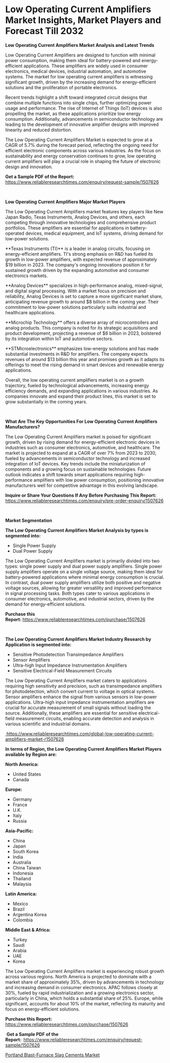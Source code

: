 <p><h1>Low Operating Current Amplifiers Market Insights, Market Players and Forecast Till 2032</h1></p><p><strong>Low Operating Current Amplifiers Market Analysis and Latest Trends</strong></p>
<p><p>Low Operating Current Amplifiers are designed to function with minimal power consumption, making them ideal for battery-powered and energy-efficient applications. These amplifiers are widely used in consumer electronics, medical devices, industrial automation, and automotive systems. The market for low operating current amplifiers is witnessing significant growth, driven by the increasing demand for energy-efficient solutions and the proliferation of portable electronics.</p><p>Recent trends highlight a shift toward integrated circuit designs that combine multiple functions into single chips, further optimizing power usage and performance. The rise of Internet of Things (IoT) devices is also propelling the market, as these applications prioritize low energy consumption. Additionally, advancements in semiconductor technology are leading to the development of innovative amplifier designs with improved linearity and reduced distortion.</p><p>The Low Operating Current Amplifiers Market is expected to grow at a CAGR of 5.7% during the forecast period, reflecting the ongoing need for efficient electronic components across various industries. As the focus on sustainability and energy conservation continues to grow, low operating current amplifiers will play a crucial role in shaping the future of electronic design and innovation.</p></p>
<p><strong>Get a Sample PDF of the Report:&nbsp;</strong> <a href="https://www.reliableresearchtimes.com/enquiry/request-sample/1507626?utm_campaign=2997&utm_medium=2&utm_source=Github&utm_content=ia&utm_term=23032025&utm_id=low-operating-current-amplifiers">https://www.reliableresearchtimes.com/enquiry/request-sample/1507626</a></p>
<p>&nbsp;</p>
<p><strong>Low Operating Current Amplifiers Major Market Players</strong></p>
<p><p>The Low Operating Current Amplifiers market features key players like New Japan Radio, Texas Instruments, Analog Devices, and others, each competing through innovative technologies and comprehensive product portfolios. These amplifiers are essential for applications in battery-operated devices, medical equipment, and IoT systems, driving demand for low-power solutions.</p><p>**Texas Instruments (TI)** is a leader in analog circuits, focusing on energy-efficient amplifiers. TI's strong emphasis on R&D has fueled its growth in low-power amplifiers, with expected revenue of approximately $19 billion in 2023. The company's ongoing innovations position it for sustained growth driven by the expanding automotive and consumer electronics markets.</p><p>**Analog Devices** specializes in high-performance analog, mixed-signal, and digital signal processing. With a market focus on precision and reliability, Analog Devices is set to capture a more significant market share, anticipating revenue growth to around $8 billion in the coming year. Their commitment to low-power solutions particularly suits industrial and healthcare applications.</p><p>**Microchip Technology** offers a diverse array of microcontrollers and analog products. This company is noted for its strategic acquisitions and product development, projecting a revenue of $6 billion in 2023, bolstered by its integration within IoT and automotive sectors.</p><p>**STMicroelectronics** emphasizes low-energy solutions and has made substantial investments in R&D for amplifiers. The company expects revenues of around $13 billion this year and promises growth as it adapts its offerings to meet the rising demand in smart devices and renewable energy applications.</p><p>Overall, the low operating current amplifiers market is on a growth trajectory, fueled by technological advancements, increasing energy efficiency demands, and expanding applications in various industries. As companies innovate and expand their product lines, this market is set to grow substantially in the coming years.</p></p>
<p>&nbsp;</p>
<p><strong>What Are The Key Opportunities For Low Operating Current Amplifiers Manufacturers?</strong></p>
<p><p>The Low Operating Current Amplifiers market is poised for significant growth, driven by rising demand for energy-efficient electronic devices in industries such as consumer electronics, automotive, and healthcare. The market is projected to expand at a CAGR of over 7% from 2023 to 2030, fueled by advancements in semiconductor technology and increased integration of IoT devices. Key trends include the miniaturization of components and a growing focus on sustainable technologies. Future outlook indicates a shift towards smart applications requiring high-performance amplifiers with low power consumption, positioning innovative manufacturers well for competitive advantage in this evolving landscape.</p></p>
<p><strong>Inquire or Share Your Questions If Any Before Purchasing This Report:</strong> <a href="https://www.reliableresearchtimes.com/enquiry/pre-order-enquiry/1507626?utm_campaign=2997&utm_medium=2&utm_source=Github&utm_content=ia&utm_term=23032025&utm_id=low-operating-current-amplifiers">https://www.reliableresearchtimes.com/enquiry/pre-order-enquiry/1507626</a></p>
<p>&nbsp;</p>
<p><strong>Market Segmentation</strong></p>
<p><strong>The Low Operating Current Amplifiers Market Analysis by types is segmented into:</strong></p>
<p><ul><li>Single Power Supply</li><li>Dual Power Supply</li></ul></p>
<p><p>The Low Operating Current Amplifiers market is primarily divided into two types: single power supply and dual power supply amplifiers. Single power supply amplifiers operate on a single voltage source, making them ideal for battery-powered applications where minimal energy consumption is crucial. In contrast, dual power supply amplifiers utilize both positive and negative voltage sources, allowing for greater versatility and improved performance in signal processing tasks. Both types cater to various applications in consumer electronics, automotive, and industrial sectors, driven by the demand for energy-efficient solutions.</p></p>
<p><strong>Purchase this Report:&nbsp;</strong><a href="https://www.reliableresearchtimes.com/purchase/1507626?utm_campaign=2997&utm_medium=2&utm_source=Github&utm_content=ia&utm_term=23032025&utm_id=low-operating-current-amplifiers">https://www.reliableresearchtimes.com/purchase/1507626</a></p>
<p>&nbsp;</p>
<p><strong>The Low Operating Current Amplifiers Market Industry Research by Application is segmented into:</strong></p>
<p><ul><li>Sensitive Photodetection Transimpedance Amplifiers</li><li>Sensor Amplifiers</li><li>Ultra-high Input Impedance Instrumentation Amplifiers</li><li>Sensitive Electrical-Field Measurement Circuits</li></ul></p>
<p><p>The Low Operating Current Amplifiers market caters to applications requiring high sensitivity and precision, such as transimpedance amplifiers for photodetection, which convert current to voltage in optical systems. Sensor amplifiers enhance the signal from various sensors in low-power applications. Ultra-high input impedance instrumentation amplifiers are crucial for accurate measurement of small signals without loading the source. Additionally, these amplifiers are essential for sensitive electrical-field measurement circuits, enabling accurate detection and analysis in various scientific and industrial domains.</p></p>
<p><a href="https://www.reliableresearchtimes.com/global-low-operating-current-amplifiers-market-r1507626?utm_campaign=2997&utm_medium=2&utm_source=Github&utm_content=ia&utm_term=23032025&utm_id=low-operating-current-amplifiers">&nbsp;https://www.reliableresearchtimes.com/global-low-operating-current-amplifiers-market-r1507626</a></p>
<p><strong>In terms of Region, the Low Operating Current Amplifiers Market Players available by Region are:</strong></p>
<p>
    <p> <strong> North America: </strong>
        <ul>
            <li>United States</li>
            <li>Canada</li>
        </ul>
        </p> 
    <p> <strong> Europe: </strong>
        <ul>
            <li>Germany</li>
            <li>France</li>
            <li>U.K.</li>
            <li>Italy</li>
            <li>Russia</li>
        </ul>
        </p> 
    <p> <strong> Asia-Pacific: </strong>
        <ul>
            <li>China</li>
            <li>Japan</li>
            <li>South Korea</li>
            <li>India</li>
            <li>Australia</li>
            <li>China Taiwan</li>
            <li>Indonesia</li>
            <li>Thailand</li>
            <li>Malaysia</li>
        </ul>
        </p> 
    <p> <strong> Latin America: </strong>
        <ul>
            <li>Mexico</li>
            <li>Brazil</li>
            <li>Argentina Korea</li>
            <li>Colombia</li>
        </ul>
        </p> 
    <p> <strong> Middle East & Africa: </strong>
        <ul>
            <li>Turkey</li>
            <li>Saudi</li>
            <li>Arabia</li>
            <li>UAE</li>
            <li>Korea</li>
        </ul>
    </p>
    </p>
<p><p>The Low Operating Current Amplifiers market is experiencing robust growth across various regions. North America is projected to dominate with a market share of approximately 35%, driven by advancements in technology and increasing demand in consumer electronics. APAC follows closely at 30%, fueled by rapid industrialization and a growing electronics sector, particularly in China, which holds a substantial share of 25%. Europe, while significant, accounts for about 10% of the market, reflecting its maturity and focus on energy-efficient solutions.</p></p>
<p><strong>Purchase this Report: </strong><a href="https://www.reliableresearchtimes.com/purchase/1507626?utm_campaign=2997&utm_medium=2&utm_source=Github&utm_content=ia&utm_term=23032025&utm_id=low-operating-current-amplifiers">https://www.reliableresearchtimes.com/purchase/1507626</a></p>
<p>&nbsp;<strong>Get a Sample PDF of the Report:&nbsp;&nbsp;</strong><a href="https://www.reliableresearchtimes.com/enquiry/request-sample/1507626?utm_campaign=2997&utm_medium=2&utm_source=Github&utm_content=ia&utm_term=23032025&utm_id=low-operating-current-amplifiers">https://www.reliableresearchtimes.com/enquiry/request-sample/1507626</a></p>
<p><strong></strong></p>
<p><p><a href="https://github.com/zitanebeibit9/Market-Research-Report-List-1/blob/main/portland-blast-furnace-slag-cements-market.md?utm_campaign=2997&utm_medium=2&utm_source=Github&utm_content=ia&utm_term=23032025&utm_id=low-operating-current-amplifiers">Portland Blast-Furnace Slag Cements Market</a></p></p>